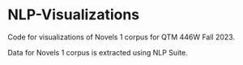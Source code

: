 # NLP-Visualizations
Code for visualizations of Novels 1 corpus for QTM 446W Fall 2023.

Data for Novels 1 corpus is extracted using NLP Suite.
